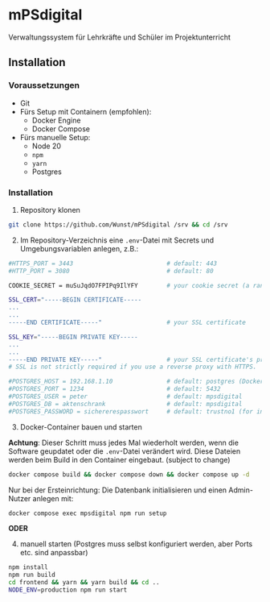 # mPSdigital
Verwaltungssystem für Lehrkräfte und Schüler im Projektunterricht

## Installation

### Voraussetzungen
* Git
* Fürs Setup mit Containern (empfohlen):
    * Docker Engine
    * Docker Compose
* Fürs manuelle Setup:
    * Node 20
    * `npm`
    * `yarn`
    * Postgres

### Installation
1. Repository klonen
```sh
git clone https://github.com/Wunst/mPSdigital /srv && cd /srv
```

2. Im Repository-Verzeichnis eine `.env`-Datei mit Secrets und Umgebungsvariablen anlegen, z.B.:
```sh
#HTTPS_PORT = 3443                          # default: 443
#HTTP_PORT = 3080                           # default: 80

COOKIE_SECRET = muSuJqdO7FPIPq9IlYFY        # your cookie secret (a random base64-encoded string)

SSL_CERT="-----BEGIN CERTIFICATE-----
...
...
-----END CERTIFICATE-----"                  # your SSL certificate

SSL_KEY="-----BEGIN PRIVATE KEY-----
...
...
-----END PRIVATE KEY-----"                  # your SSL certificate's private key
# SSL is not strictly required if you use a reverse proxy with HTTPS.

#POSTGRES_HOST = 192.168.1.10               # default: postgres (Docker service)
#POSTGRES_PORT = 1234                       # default: 5432
#POSTGRES_USER = peter                      # default: mpsdigital
#POSTGRES_DB = aktenschrank                 # default: mpsdigital
#POSTGRES_PASSWORD = sichererespasswort     # default: trustno1 (for internal Docker service, should be more secure for a system-wide install!)
```

3. Docker-Container bauen und starten

**Achtung**: Dieser Schritt muss jedes Mal wiederholt werden, wenn die Software geupdatet oder die `.env`-Datei verändert wird. Diese Dateien werden beim Build in den Container eingebaut. (subject to change)

```sh
docker compose build && docker compose down && docker compose up -d
```

Nur bei der Ersteinrichtung: Die Datenbank initialisieren und einen Admin-Nutzer anlegen mit:

```sh
docker compose exec mpsdigital npm run setup
```

**ODER**

4. manuell starten (Postgres muss selbst konfiguriert werden, aber Ports etc. sind anpassbar)
```sh
npm install
npm run build
cd frontend && yarn && yarn build && cd ..
NODE_ENV=production npm run start
```
